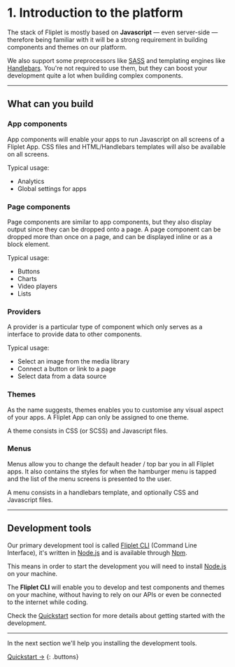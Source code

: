 # 1. Introduction to the platform

The stack of Fliplet is mostly based on **Javascript** — even server-side — therefore being familiar with it will be a strong requirement in building components and themes on our platform.

We also support some preprocessors like [SASS](http://sass-lang.com/) and templating engines like [Handlebars](http://handlebarsjs.com/). You're not required to use them, but they can boost your development quite a lot when building complex components.

---

## What can you build

### App components

App components will enable your apps to run Javascript on all screens of a Fliplet App. CSS files and HTML/Handlebars templates will also be available on all screens.

Typical usage:
- Analytics
- Global settings for apps

### Page components

Page components are similar to app components, but they also display output since they can be dropped onto a page.
A page component can be dropped more than once on a page, and can be displayed inline or as a block element.

Typical usage:
- Buttons
- Charts
- Video players
- Lists

### Providers

A provider is a particular type of component which only serves as a interface to provide data to other components.

Typical usage:
- Select an image from the media library
- Connect a button or link to a page
- Select data from a data source

### Themes

As the name suggests, themes enables you to customise any visual aspect of your apps. A Fliplet App can only be assigned to one theme.

A theme consists in CSS (or SCSS) and Javascript files.

### Menus

Menus allow you to change the default header / top bar you in all Fliplet apps. It also contains the styles for when the hamburger menu is tapped and the list of the menu screens is presented to the user.

A menu consists in a handlebars template, and optionally CSS and Javascript files.

---

## Development tools

Our primary development tool is called [Fliplet CLI](https://github.com/Fliplet/fliplet-cli) (Command Line Interface), it's written in [Node.js](https://nodejs.org) and is available through [Npm](https://www.npmjs.com/package/fliplet-cli).

This means in order to start the development you will need to install [Node.js](https://nodejs.org) on your machine.

The **Fliplet CLI** will enable you to develop and test components and themes on your machine, without having to rely on our APIs or even be connected to the internet while coding.

Check the [Quickstart](Quickstart.md) section for more details about getting started with the development.

---

In the next section we'll help you installing the development tools.

[Quickstart →](Quickstart.md)
{: .buttons}